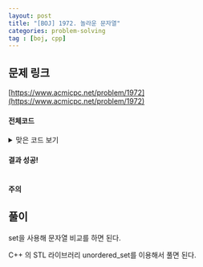```yaml
---
layout: post
title: "[BOJ] 1972. 놀라운 문자열"
categories: problem-solving
tag : [boj, cpp]
---
```


## 문제 링크<br>
 [https://www.acmicpc.net/problem/1972](https://www.acmicpc.net/problem/1972)<br>


#### 전체코드<br>

<details>
<summary>맞은 코드 보기</summary>
<div markdown="1">

```cpp
#include<iostream>
#include<unordered_set>

using namespace std;

void solution(string s){
    bool surprising = true;

    for(int term=1; term<s.length(); term++){
        unordered_set<string> substring;
        for(int idx=0; idx+term<s.length(); idx++){
            //cout<<s[idx]<<s[idx+term]<<"\n";
            string sub = "";
            sub+=s[idx];
            sub+=s[idx+term];
            if(substring.find(sub)!=substring.end()){
                surprising = false;
                break;
            }
            substring.insert(sub);
        }
        if(!surprising) break;
    }

    if(surprising) cout<<s<<" is surprising.\n";
    else cout<<s<<" is NOT surprising.\n";
}
int main(){
    ios_base::sync_with_stdio(false);
	cin.tie(NULL);

    while(1){
        string s; cin>>s;
        if(s=="*") break;
        solution(s);
    }

    return 0;
}
```
</div>
</details>

#### 결과 성공!<br>
![]()

<div class="divider"></div>

#### 주의 <br> 

## 풀이<br>
set을 사용해 문자열 비교를 하면 된다.<br>

C++ 의 STL 라이브러리 unordered_set를 이용해서 풀면 된다.<br>

